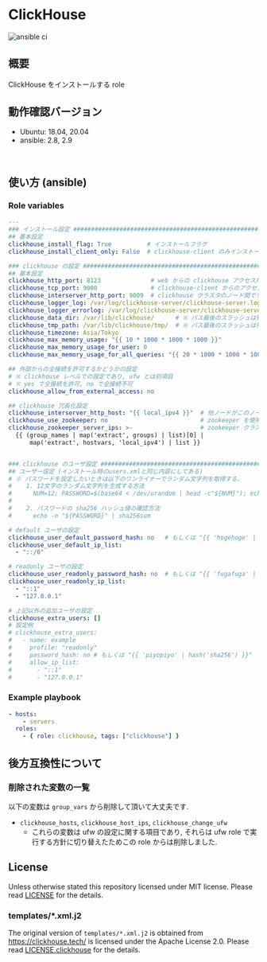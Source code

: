 # ClickHouse

![ansible ci](https://github.com/link-u/ansible-roles-v2_clickhouse/workflows/ansible%20ci/badge.svg)

## 概要

ClickHouse をインストールする role

## 動作確認バージョン

* Ubuntu: 18.04, 20.04
* ansible: 2.8, 2.9

<br>

## 使い方 (ansible)

### Role variables

```yaml
---
### インストール設定 ###############################################################################
## 基本設定
clickhouse_install_flag: True          # インストールフラグ
clickhouse_install_client_only: False  # clickhouse-client のみインストールするかどうかの設定

### clickhouse の設定 #############################################################################
## 基本設定
clickhouse_http_port: 8123              # web からの clickhouse アクセス用ポート
clickhouse_tcp_port: 9000               # clickhouse-client からのアクセス用ポート
clickhouse_interserver_http_port: 9009  # clickhouse クラスタのノード間でデータを交換するためのポート
clickhouse_logger_log: /var/log/clickhouse-server/clickhouse-server.log
clickhouse_logger_errorlog: /var/log/clickhouse-server/clickhouse-server.err.log
clickhouse_data_dir: /var/lib/clickhouse/      # ※ パス最後のスラッシュは残すこと
clickhouse_tmp_path: /var/lib/clickhouse/tmp/  # ※ パス最後のスラッシュは残すこと
clickhouse_timezone: Asia/Tokyo
clickhouse_max_memory_usage: "{{ 10 * 1000 * 1000 * 1000 }}"                 # 10GB # シングルクエリのメモリ最大使用量 (0は未制限)
clickhouse_max_memory_usage_for_user: 0                                      # 1ユーザーあたりのメモリ最大使用量 (0は未制限)
clickhouse_max_memory_usage_for_all_queries: "{{ 20 * 1000 * 1000 * 1000 }}" # 20GB # 1サーバーあたりのメモリ最大使用量 (0は未制限)

## 外部からの全接続を許可するかどうかの設定
# ※ clickhouse レベルでの設定であり, ufw とは別項目
# ※ yes で全接続を許可, no で全接続不可
clickhouse_allow_from_external_access: no

## clickhouse 冗長化設定
clickhouse_interserver_http_host: "{{ local_ipv4 }}"  # 他ノードがこのノードにアクセスするために使用する IP アドレス or ホスト名
clickhouse_use_zookeeper: no                          # zookeeper を使用するフラグ
clickhouse_zookeeper_server_ips: >-                   # zookeeper クラスタに参加しているの IP アドレスリスト
  {{ (group_names | map('extract', groups) | list)[0] |
      map('extract', hostvars, 'local_ipv4') | list }}


### clickhouse のユーザ設定 ########################################################################
## ユーザー設定 (インストール時のusers.xmlと同じ内容にしてある)
# ※ パスワードを設定したいときは以下のワンライナーでランダム文字列を取得する.
#    1. 12文字のランダム文字列を生成する方法
#      NUM=12; PASSWORD=$(base64 < /dev/urandom | head -c"${NUM}"); echo "${PASSWORD}"
#
#    2. パスワードの sha256 ハッシュ値の確認方法
#      echo -n "${PASSWORD}" | sha256sum

# default ユーザの設定
clickhouse_user_default_password_hash: no   # もしくは "{{ 'hogehoge' | hash('sha256') }}" とする.  yes は無効. ※ パスワードは適切に！
clickhouse_user_default_ip_list:
  - "::/0"

# readonly ユーザの設定
clickhouse_user_readonly_password_hash: no  # もしくは "{{ 'fugafuga' | hash('sha256') }}" とする. yes は無効. ※ パスワードは適切に！
clickhouse_user_readonly_ip_list:
  - "::1"
  - "127.0.0.1"

# 上記以外の追加ユーザの設定
clickhouse_extra_users: []
# 設定例
# clickhouse_extra_users:
#   - name: example
#     profile: "readonly"
#     password_hash: no # もしくは "{{ 'piyopiyo' | hash('sha256') }}"
#     allow_ip_list:
#       - "::1"
#       - "127.0.0.1"
```

### Example playbook

```yaml
- hosts:
    - servers
  roles:
    - { role: clickhouse, tags: ["clickhouse"] }
```

## 後方互換性について

### 削除された変数の一覧

以下の変数は `group_vars` から削除して頂いて大丈夫です.

* `clickhouse_hosts`, `clickhouse_host_ips`, `clickhouse_change_ufw`
  * これらの変数は ufw の設定に関する項目であり, それらは ufw role で実行する方針に切り替えたためこの role からは削除しました.

## License

Unless otherwise stated this repository licensed under MIT license. Please read [LICENSE](LICENSE) for the details.

### templates/*.xml.j2

The original version of `templates/*.xml.j2` is obtained from https://clickhouse.tech/ is licensed under the Apache License 2.0. Please read [LICENSE.clickhouse](LICENSE.clickhouse) for the details.
